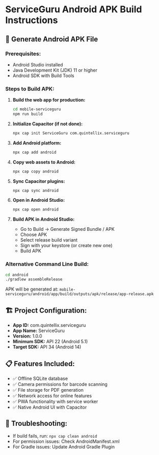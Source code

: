 # ServiceGuru Android APK Build Instructions

## 📱 Generate Android APK File

### Prerequisites:
- Android Studio installed
- Java Development Kit (JDK) 11 or higher
- Android SDK with Build Tools

### Steps to Build APK:

1. **Build the web app for production:**
   ```bash
   cd mobile-serviceguru
   npm run build
   ```

2. **Initialize Capacitor (if not done):**
   ```bash
   npx cap init ServiceGuru com.quintellix.serviceguru
   ```

3. **Add Android platform:**
   ```bash
   npx cap add android
   ```

4. **Copy web assets to Android:**
   ```bash
   npx cap copy android
   ```

5. **Sync Capacitor plugins:**
   ```bash
   npx cap sync android
   ```

6. **Open in Android Studio:**
   ```bash
   npx cap open android
   ```

7. **Build APK in Android Studio:**
   - Go to Build → Generate Signed Bundle / APK
   - Choose APK
   - Select release build variant
   - Sign with your keystore (or create new one)
   - Build APK

### Alternative Command Line Build:
```bash
cd android
./gradlew assembleRelease
```

APK will be generated at:
`mobile-serviceguru/android/app/build/outputs/apk/release/app-release.apk`

## 🏗️ Project Configuration:

- **App ID:** com.quintellix.serviceguru
- **App Name:** ServiceGuru  
- **Version:** 1.0.0
- **Minimum SDK:** API 22 (Android 5.1)
- **Target SDK:** API 34 (Android 14)

## 📋 Features Included:
- ✅ Offline SQLite database
- ✅ Camera permissions for barcode scanning
- ✅ File storage for PDF generation
- ✅ Network access for online features
- ✅ PWA functionality with service worker
- ✅ Native Android UI with Capacitor

## 🔧 Troubleshooting:
- If build fails, run: `npx cap clean android`
- For permission issues: Check AndroidManifest.xml
- For Gradle issues: Update Android Gradle Plugin